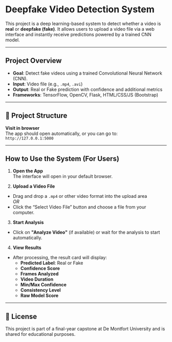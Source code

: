 # Deepfake Video Detection System

This project is a deep learning-based system to detect whether a video is **real** or **deepfake (fake)**. It allows users to upload a video file via a web interface and instantly receive predictions powered by a trained CNN model.

---

## Project Overview

- **Goal**: Detect fake videos using a trained Convolutional Neural Network (CNN).
- **Input**: Video file (e.g., `.mp4`, `.avi`)
- **Output**: Real or Fake prediction with confidence and additional metrics
- **Frameworks**: TensorFlow, OpenCV, Flask, HTML/CSS/JS (Bootstrap)

---

## 📁 Project Structure

**Visit in browser**  
The app should open automatically, or you can go to:  
`http://127.0.0.1:5000`

---

## How to Use the System (For Users)

1. **Open the App**  
The interface will open in your default browser.

2. **Upload a Video File**  
- Drag and drop a `.mp4` or other video format into the upload area  
*OR*  
- Click the “Select Video File” button and choose a file from your computer.

3. **Start Analysis**  
- Click on **"Analyze Video"** (if available) or wait for the analysis to start automatically.

4. **View Results**  
- After processing, the result card will display:
  - **Predicted Label**: Real or Fake
  - **Confidence Score**
  - **Frames Analyzed**
  - **Video Duration**
  - **Min/Max Confidence**
  - **Consistency Level**
  - **Raw Model Score**

---


## 📜 License

This project is part of a final-year capstone at De Montfort University and is shared for educational purposes.
